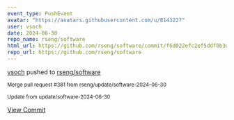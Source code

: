 ```yaml
---
event_type: PushEvent
avatar: "https://avatars.githubusercontent.com/u/814322?"
user: vsoch
date: 2024-06-30
repo_name: rseng/software
html_url: https://github.com/rseng/software/commit/f6d022efc2ef5ddf0b3d35f7d67babfd63930635
repo_url: https://github.com/rseng/software
---
```


<a href='https://github.com/vsoch' target='_blank'>vsoch</a> pushed to <a href='https://github.com/rseng/software' target='_blank'>rseng/software</a>

<small>Merge pull request #381 from rseng/update/software-2024-06-30

Update from update/software-2024-06-30</small>

<a href='https://github.com/rseng/software/commit/f6d022efc2ef5ddf0b3d35f7d67babfd63930635' target='_blank'>View Commit</a>